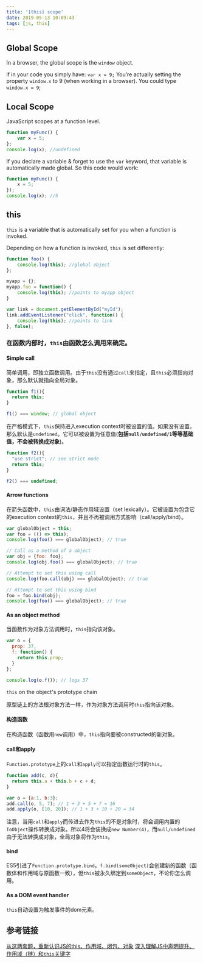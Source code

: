 ```yaml
---
title: '[this] scope'
date: 2019-05-13 10:09:43
tags: [js, this]
---
```


## Global Scope

In a browser, the global scope is the `window` object.

if in your code you simply have: `var x = 9;` You’re actually setting the property `window.x` to 9 (when working in a browser). You could type `window.x = 9`;

## Local Scope

JavaScript scopes at a function level.

```js
function myFunc() {
	var x = 5;
};
console.log(x); //undefined
```

If you declare a variable & forget to use the `var` keyword, that variable is automatically made global. So this code would work:

```js
function myFunc() {
	x = 5;
});
console.log(x); //5
```

## this

`this` is a variable that is automatically set for you when a function is invoked. 

Depending on how a function is invoked, `this` is set differently:

```js
function foo() {
	console.log(this); //global object
};
```

```js
myapp = {};
myapp.foo = function() {
	console.log(this); //points to myapp object
}
```

```js
var link = document.getElementById("myId");
link.addEventListener("click", function() {
	console.log(this); //points to link
}, false);
```

### 在函数内部时，`this`由函数怎么调用来确定。

#### Simple call

简单调用，即独立函数调用。由于`this`没有通过`call`来指定，且`this`必须指向对象，那么默认就指向全局对象。

```js
function f1(){
  return this;
}

f1() === window; // global object
```

在严格模式下，`this`保持进入execution context时被设置的值。如果没有设置，那么默认是`undefined`。它可以被设置为任意值(**包括`null/undefined/1`等等基础值，不会被转换成对象**)。

```js
function f2(){
  "use strict"; // see strict mode
  return this;
}

f2() === undefined;
```

#### Arrow functions

在箭头函数中，`this`由词法/静态作用域设置（set lexically）。它被设置为包含它的execution context的`this`，并且不再被调用方式影响（call/apply/bind）。

```js
var globalObject = this;
var foo = (() => this);
console.log(foo() === globalObject); // true

// Call as a method of a object
var obj = {foo: foo};
console.log(obj.foo() === globalObject); // true

// Attempt to set this using call
console.log(foo.call(obj) === globalObject); // true

// Attempt to set this using bind
foo = foo.bind(obj);
console.log(foo() === globalObject); // true
```

#### As an object method

当函数作为对象方法调用时，`this`指向该对象。

```js
var o = {
  prop: 37,
  f: function() {
    return this.prop;
  }
};

console.log(o.f()); // logs 37
```

`this` on the object's prototype chain

原型链上的方法根对象方法一样，作为对象方法调用时`this`指向该对象。

#### 构造函数

在构造函数（函数用`new`调用）中，`this`指向要被constructed的新对象。

#### call和apply

`Function.prototype`上的`call`和`apply`可以指定函数运行时的`this`。

```js
function add(c, d){
  return this.a + this.b + c + d;
}

var o = {a:1, b:3};
add.call(o, 5, 7); // 1 + 3 + 5 + 7 = 16
add.apply(o, [10, 20]); // 1 + 3 + 10 + 20 = 34
```

注意，当用`call`和`apply`而传进去作为`this`的不是对象时，将会调用内置的`ToObject`操作转换成对象。所以4将会装换成`new Number(4)`，而`null/undefined`由于无法转换成对象，全局对象将作为`this`。

#### bind

ES5引进了`Function.prototype.bind`。`f.bind(someObject)`会创建新的函数（函数体和作用域与原函数一致），但`this`被永久绑定到`someObject`，不论你怎么调用。

#### As a DOM event handler

`this`自动设置为触发事件的dom元素。

## 参考链接

[从这两套题，重新认识JS的this、作用域、闭包、对象](https://juejin.im/post/59aa71d56fb9a0248d24fae3)
[深入理解JS中声明提升、作用域（链）和`this`关键字](https://github.com/creeperyang/blog/issues/16)